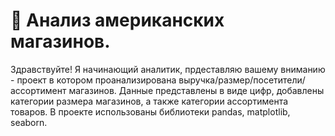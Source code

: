 # 🏪 Анализ американских магазинов.

Здравствуйте! Я начинающий аналитик, прдеставляю вашему вниманию - 
проект в котором проанализирована выручка/размер/посетители/ассортимент магазинов. 
Данные представлены в виде цифр, добавлены категории размера магазинов, а также категории ассортимента товаров. 
В проекте использованы библиотеки pandas, matplotlib, seaborn.
